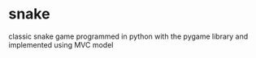 snake
=====

classic snake game programmed in python with the pygame library and implemented using MVC model
